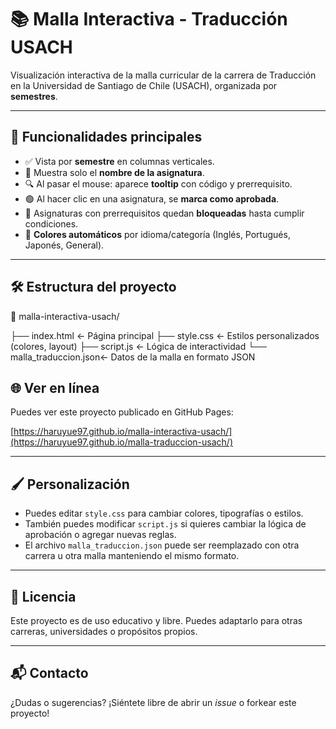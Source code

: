 # 📚 Malla Interactiva - Traducción USACH

Visualización interactiva de la malla curricular de la carrera de Traducción en la Universidad de Santiago de Chile (USACH), organizada por **semestres**.

---

## 🚀 Funcionalidades principales

- ✅ Vista por **semestre** en columnas verticales.
- 🧩 Muestra solo el **nombre de la asignatura**.
- 🔍 Al pasar el mouse: aparece **tooltip** con código y prerrequisito.
- 🟢 Al hacer clic en una asignatura, se **marca como aprobada**.
- 🔐 Asignaturas con prerrequisitos quedan **bloqueadas** hasta cumplir condiciones.
- 🎨 **Colores automáticos** por idioma/categoría (Inglés, Portugués, Japonés, General).

---

## 🛠 Estructura del proyecto

📁 malla-interactiva-usach/

├── index.html ← Página principal
├── style.css ← Estilos personalizados (colores, layout)
├── script.js ← Lógica de interactividad
└── malla_traduccion.json← Datos de la malla en formato JSON

## 🌐 Ver en línea

Puedes ver este proyecto publicado en GitHub Pages:

[https://haruyue97.github.io/malla-interactiva-usach/](https://haruyue97.github.io/malla-traduccion-usach/)

---

## 🖌 Personalización

- Puedes editar `style.css` para cambiar colores, tipografías o estilos.
- También puedes modificar `script.js` si quieres cambiar la lógica de aprobación o agregar nuevas reglas.
- El archivo `malla_traduccion.json` puede ser reemplazado con otra carrera u otra malla manteniendo el mismo formato.

---

## 📄 Licencia

Este proyecto es de uso educativo y libre. Puedes adaptarlo para otras carreras, universidades o propósitos propios.

---

## 📬 Contacto

¿Dudas o sugerencias? ¡Siéntete libre de abrir un _issue_ o forkear este proyecto!

